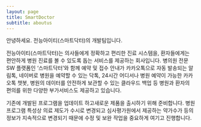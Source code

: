```yaml
---
layout: page
title: SmartDoctor
subtitle: aboutus
---
```


안녕하세요. 전능아이티(스마트닥터)의 개발팀입니다.

 전능아이티(스마트닥터)는 의사들에게 정확하고 편리한 진료 시스템을, 환자들에게는 편안하게 병원 진료를 볼 수 있도록 돕는 서비스를 제공하는 회사입니다. 병의원 전문 SW 플랫폼인 ‘스마트닥터’와 함께 예약 및 접수 안내가 카카오톡으로 자동 발송되는 알림톡, 네이버로 병원을 예약할 수 있는 닥톡, 24시간 어디서나 병원 예약이 가능한 카카오톡 챗봇, 병원의 데이터를 안전하게 보관할 수 있는 클라우드 백업 등 병원과 환자의 편의를 위한 다양한 부가서비스도 제공하고 있습니다.

 기존에 개발된 프로그램을 업데이트 하고새로운 제품을 출시하기 위해 준비합니다. 병원 프로그램 특성상 의료 제도가 수시로 변경되고 심사평가원에서 제공하는 약가수가 등의 정보가 지속적으로 변경되기 때문에 수정 및 보완 작업을 중요하게 여기고 진행합니다.
